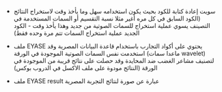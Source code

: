 * سويت إعادة كتابة للكود بحيث يكون استخدامه سهل وما يأخذ وقت لاستخراج النتائج (الكود السابق في كل مره أغير مثلا نسبة التقسيم أو السمات المستخدمة في التصينف يسوي عملية استخراج للسمات الصوتية من جديد وهذا يأخذ وقت - الكود الجديد عملية استخراج السمات تتم مرة وحده فقط) 

* ملف EYASE
يحتوي على أكواد التجارب باستخدام قاعدة البيانات المصرية وقد استخدمت نفس السمات الصوتية الموجودة في الورقة (ماعدا سمات wavelet) لتصنيف مشاعر الغضب ضد المحايدة وقد حصلت على نتائج قريبة من الموجودة في الورقة (النتائج مودوة على ملف الاكسل في الدروب بوكس)

* ملف EYASE result
عبارة عن صورة لنتائج التجربة المصرية
